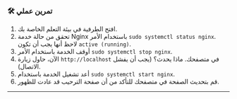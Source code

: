### 🛠️ تمرين عملي
1.  افتح الطرفية في بيئة التعلم الخاصة بك.
2.  تحقق من حالة خدمة Nginx باستخدام الأمر `sudo systemctl status nginx`. لاحظ أنها يجب أن تكون `active (running)`.
3.  أوقف الخدمة باستخدام الأمر `sudo systemctl stop nginx`.
4.  الآن، حاول زيارة `http://localhost` في متصفحك. ماذا يحدث؟ (يجب أن يفشل الاتصال).
5.  أعد تشغيل الخدمة باستخدام `sudo systemctl start nginx`.
6.  قم بتحديث الصفحة في متصفحك للتأكد من أن صفحة الترحيب قد عادت للظهور.

---
